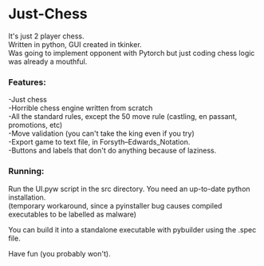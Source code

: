 # Just-Chess
It's just 2 player chess. <br/>
Written in python, GUI created in tkinker.<br/>
Was going to implement opponent with Pytorch but just coding chess logic was already a mouthful.<br/>
### Features:
-Just chess<br/>
-Horrible chess engine written from scratch<br/>
-All the standard rules, except the 50 move rule (castling, en passant, promotions, etc)<br/>
-Move validation (you can't take the king even if you try)<br/>
-Export game to text file, in Forsyth–Edwards_Notation.<br/>
-Buttons and labels that don't do anything because of laziness.<br/>
### Running:
Run the UI.pyw script in the src directory. You need an up-to-date python installation.<br/>
(temporary workaround, since a pyinstaller bug causes compiled executables to be labelled as malware)<br/>

You can build it into a standalone executable with pybuilder using the .spec file.<br/>

Have fun (you probably won't).<br/>
